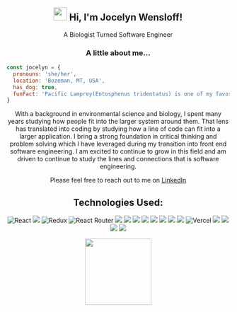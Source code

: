 <div align="center">

## <img src="https://media.giphy.com/media/m0dmKBkncVETJv2h0S/giphy.gif" width="30"> Hi, I'm Jocelyn Wensloff!

A Biologist Turned Software Engineer
### A little about me...  
</div>

```javascript
const jocelyn = {
  pronouns: 'she/her',
  location: 'Bozeman, MT, USA',
  has_dog: true,
  funFact: 'Pacific Lamprey(Entosphenus tridentatus) is one of my favorite fish!'
}
```

<div align="center">
With a background in environmental science and biology, I spent many years studying how people fit into the larger system around them. That lens has translated into coding by studying how a line of code can fit into a  larger application. I bring a strong foundation in critical thinking and problem solving which I have leveraged during my transition into front end software engineering. I am excited to continue to grow in this field and am driven to continue to study the lines and connections that is software engineering. 

Please feel free to reach out to me on [LinkedIn](https://www.linkedin.com/in/jocelynwensloff/)

## Technologies Used:

![React](https://img.shields.io/badge/React-20232A?style=for-the-badge&logo=react&logoColor=61DAFB)
<img src="https://img.shields.io/badge/TypeScript-007ACC?style=for-the-badge&logo=typescript&logoColor=white" /> 
![Redux](https://img.shields.io/badge/redux-%23593d88.svg?style=for-the-badge&logo=redux&logoColor=white)
![React Router](https://img.shields.io/badge/React_Router-CA4245?style=for-the-badge&logo=react-router&logoColor=white)
<img src="https://img.shields.io/badge/JavaScript-323330?style=for-the-badge&logo=javascript&logoColor=F7DF1E" /> 
<img src="https://img.shields.io/badge/HTML5-E34F26?style=for-the-badge&logo=html5&logoColor=white" />
<img src="https://img.shields.io/badge/CSS3-1572B6?style=for-the-badge&logo=css3&logoColor=white" /> 
<img src="https://img.shields.io/badge/Sass-CC6699?style=for-the-badge&logo=sass&logoColor=white" />
<img src="https://img.shields.io/badge/-cypress-%23E5E5E5?style=for-the-badge&logo=cypress&logoColor=058a5e" /> 
<img src="https://img.shields.io/badge/-mocha-%238D6748?style=for-the-badge&logo=mocha&logoColor=white" />
<img src="https://img.shields.io/badge/chai-A30701?style=for-the-badge&logo=chai&logoColor=white" />
<img src="https://img.shields.io/badge/Heroku-430098?style=for-the-badge&logo=heroku&logoColor=white" />
![Vercel](https://img.shields.io/badge/vercel-%23000000.svg?style=for-the-badge&logo=vercel&logoColor=white)
<img src="https://img.shields.io/badge/Slack-4A154B?style=for-the-badge&logo=slack&logoColor=white" />
<img src="https://img.shields.io/badge/Markdown-000000?style=for-the-badge&logo=markdown&logoColor=white" /> 
<img src="https://img.shields.io/badge/Visual_Studio_Code-0078D4?style=for-the-badge&logo=visual%20studio%20code&logoColor=white" /> 
<img src="https://img.shields.io/badge/RStudio-75AADB?style=for-the-badge&logo=RStudio&logoColor=white" />


<img height="150px" src="https://github-readme-stats.vercel.app/api?username=jwensloff" />
</div>

